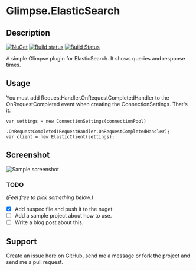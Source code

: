 Glimpse.ElasticSearch
=====================

Description
-----------

[![NuGet](https://img.shields.io/nuget/v/Glimpse.ElasticSearch.svg)](https://www.nuget.org/packages/Glimpse.ElasticSearch)  [![Build status](https://ci.appveyor.com/api/projects/status/0kigtj1io5qaggmi?svg=true)](https://ci.appveyor.com/project/OnuralpTaner54458/glimpse-elasticsearch)  [![Build Status](https://travis-ci.org/onuralp/Glimpse.ElasticSearch.svg)](https://travis-ci.org/onuralp/Glimpse.ElasticSearch)

A simple Glimpse plugin for ElasticSearch. It shows queries and response times.

Usage
-----
You must add RequestHandler.OnRequestCompletedHandler to the OnRequestCompleted event when creating the ConnectionSettings. That's it.

    var settings = new ConnectionSettings(connectionPool)
                .OnRequestCompleted(RequestHandler.OnRequestCompletedHandler);
    var client = new ElasticClient(settings);

Screenshot
----------

![Sample screenshot](/screenshots/glimpse-elasticsearch.png "Query details")


### TODO

*(Feel free to pick something below.)*

- [x] Add nuspec file and push it to the nuget.
- [ ] Add a sample project about how to use.
- [ ] Write a blog post about this.

Support
-------

Create an issue here on GitHub, send me a message or fork the project and send me a pull request.